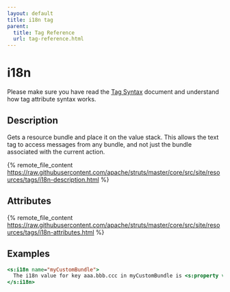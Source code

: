 ```yaml
---
layout: default
title: i18n tag
parent:
  title: Tag Reference
  url: tag-reference.html
---
```


# i18n

Please make sure you have read the [Tag Syntax](tag-syntax) document and understand how tag attribute syntax works.

## Description

Gets a resource bundle and place it on the value stack. This allows the text tag to access messages from any bundle, 
and not just the bundle associated with the current action.

{% remote_file_content https://raw.githubusercontent.com/apache/struts/master/core/src/site/resources/tags/i18n-description.html %}

## Attributes

{% remote_file_content https://raw.githubusercontent.com/apache/struts/master/core/src/site/resources/tags/i18n-attributes.html %}

## Examples

```jsp
<s:i18n name="myCustomBundle">
  The i18n value for key aaa.bbb.ccc in myCustomBundle is <s:property value="text('aaa.bbb.ccc')" />
</s:i18n>
```
